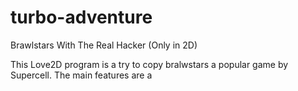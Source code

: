 # turbo-adventure
Brawlstars With The Real Hacker (Only in 2D)

This Love2D program is a try to copy bralwstars a popular game by Supercell.
The main features are a 

